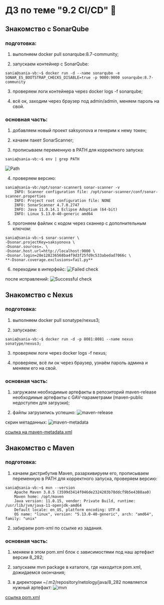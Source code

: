 # ДЗ по теме "9.2 CI/CD" :whale2:
  
  
## Знакомство с SonarQube
  
### подготовка:
  
1. выполняем docker pull sonarqube:8.7-community;
  
2. запускаем контейнер с SonarQube: 
```
sania@sania-vb:~$ docker run -d --name sonarqube -e SONAR_ES_BOOTSTRAP_CHECKS_DISABLE=true -p 9000:9000 sonarqube:8.7-community
```
    
3. проверяем логи контейнера через docker logs -f sonarqube;
  
4. всё ок, заходим через браузер под admin/admin, меняем пароль на свой.
  
### основная часть:
  
1. добавляем новый проект saksyonova и генерим к нему токен;
  
2. качаем пакет SonarScanner;
  
3. прописываем переменную в PATH для корректного запуска:  
```
sania@sania-vb:~$ env | grep PATH
```
![Path](https://i.ibb.co/1X6mrhG/Untitled-picture.png)

4. проверяем версию: 
``` 
sania@sania-vb:/opt/sonar-scanner$ sonar-scanner -v  
	INFO: Scanner configuration file: /opt/sonar-scanner/conf/sonar-scanner.properties  
	INFO: Project root configuration file: NONE  
	INFO: SonarScanner 4.7.0.2747  
	INFO: Java 11.0.14.1 Eclipse Adoptium (64-bit)  
	INFO: Linux 5.13.0-40-generic amd64  
```

5. прогоняем файлик с кодом через сканнер с дополнительным ключом:
```
sania@sania-vb:~$ sonar-scanner \  
-Dsonar.projectKey=saksyonova \  
-Dsonar.sources=. \  
-Dsonar.host.url=http://localhost:9000 \  
-Dsonar.login=28e128236568ba4f9d3f25fd9c533abedad7066c \  
**-Dsonar.coverage.exclusions=fail.py**  
```
  
6. переходим в интерфейс:
![Failed check](https://i.ibb.co/XjrKqW6/sonar-failed.png)
  
после исправлений:
![Successful check](https://i.ibb.co/JBZ9TG5/sonar-successful.png)
  
  
## Знакомство с Nexus
  
### подготовка:
  
1. выполняем docker pull sonatype/nexus3;
  
2. запускаем: 
```
sania@sania-vb:~$ docker run -d -p 8081:8081 --name nexus sonatype/nexus3;
```
    
3. проверяем логи через docker logs -f nexus;
  
4. проверяем, всё ли ок через браузер, узнаём пароль админа и меняем его на свой.
  
### основная часть:
  
1. загружаем необходимые артефакты в репозиторий maven-release необходимые артефакты с GAV-параметрами (maven-public недоступен для загрузки);

2. файлы загрузились успешно:
![maven-release](https://i.ibb.co/gggxq8h/Untitled-picture2.png)
  
скрин метаданных:
![maven-metadata](https://i.ibb.co/zxQr7fk/maven-metadata.png)

[ссылка на maven-metadata.xml](https://github.com/saksyonova/DevOps-Netology/blob/main/maven-metadata.xml)
  
  
## Знакомство с Maven
    
### подготовка:
  
1. качаем дистрибутив Maven, разархивируем его, прописываем переменную в PATH для корректного запуска, проверяем версию:  
```
sania@sania-vb:~$ mvn --version
	Apache Maven 3.8.5 (3599d3414f046de2324203b78ddcf9b5e4388aa0)
	Maven home: /opt/maven
	Java version: 11.0.15, vendor: Private Build, runtime: /usr/lib/jvm/java-11-openjdk-amd64
	Default locale: en_US, platform encoding: UTF-8
	OS name: "linux", version: "5.13.0-40-generic", arch: "amd64", family: "unix"
```
  
2. забираем pom-xml по ссылке из задания.
  
### основная часть:
  
1. меняем в этом pom.xml блок с зависимостями под наш артефакт версии 8_282;

2. запускаем mvn package в каталоге, где находится pom.xml, дожидаемся окончания;

3. в директории ~/.m2/repository/netology/java/8_282 появляется нужный артефакт:
![mvn](https://i.ibb.co/kmtmqN0/Untitled-picture3.png)

[ссылка pom.xml](https://github.com/saksyonova/DevOps-Netology/blob/main/pom.xml)